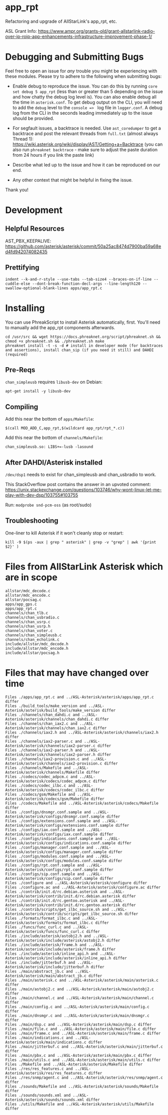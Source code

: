 # app_rpt
Refactoring and upgrade of AllStarLink's app_rpt, etc.

ASL Grant Info: https://www.ampr.org/grants-old/grant-allstarlink-radio-over-ip-roip-app-enhancements-infrastructure-improvement-phase-1/

# Debugging and Submitting Bugs

Feel free to open an issue for *any* trouble you might be experiencing with these modules. Please try to adhere to the following when submitting bugs:

- Enable debug to reproduce the issue. You can do this by running `core set debug 5 app_rpt` (less than or greater than 5 depending on the issue and how chatty the debug log level is). You can also enable debug all the time in `asterisk.conf`. To get debug output on the CLI, you will need to add the `debug` level to the `console => ` log file in `logger.conf`. A debug log from the CLI in the seconds leading immediately up to the issue should be provided.

- For segfault issues, a backtrace is needed. Use `ast_coredumper` to get a backtrace and post the relevant threads from `full.txt` (almost always Thread 1): https://wiki.asterisk.org/wiki/display/AST/Getting+a+Backtrace (you can also run `phreaknet backtrace` - make sure to adjust the paste duration from 24 hours if you link the paste link)

- Describe what led up to the issue and how it can be reproduced on our end.

- Any other context that might be helpful in fixing the issue.

Thank you!

# Development

## Helpful Resources

AST_PBX_KEEPALIVE: https://github.com/asterisk/asterisk/commit/50a25ac8474d7900ba59a68ed4fd942074082435

## Prettifying

`indent --k-and-r-style --use-tabs --tab-size4 --braces-on-if-line --cuddle-else --dont-break-function-decl-args --line-length120 --swallow-optional-blank-lines apps/app_rpt.c`

# Installing

You can use PhreakScript to install Asterisk automatically, first. You'll need to manually add the app_rpt components afterwards.

```
cd /usr/src && wget https://docs.phreaknet.org/script/phreaknet.sh && chmod +x phreaknet.sh && ./phreaknet.sh make
phreaknet install -t -s -d # install in developer mode (for backtraces and assertions), install chan_sip (if you need it still) and DAHDI (required)
```

## Pre-Reqs

`chan_simpleusb` requires `libusb-dev` on Debian:

`apt-get install -y libusb-dev`

## Compiling

Add this near the bottom of `apps/Makefile`:

`$(call MOD_ADD_C,app_rpt,$(wildcard app_rpt/rpt_*.c))`

Add this near the bottom of `channels/Makefile`:

`chan_simpleusb.so: LIBS+=-lusb -lasound`

## After DAHDI/Asterisk installed

`/dev/dsp1` needs to exist for chan_simpleusb and chan_usbradio to work.

This StackOverflow post contains the answer in an upvoted comment: https://unix.stackexchange.com/questions/103746/why-wont-linux-let-me-play-with-dev-dsp/103755#103755

Run: `modprobe snd-pcm-oss` (as root/sudo)

## Troubleshooting

One-liner to kill Asterisk if it won't cleanly stop or restart:

`kill -9 $(ps -aux | grep " asterisk" | grep -v "grep" | awk '{print $2}' )`

# Files from AllStarLink Asterisk which are in scope

```
allstar/mdc_decode.c
allstar/mdc_encode.c
allstar/pocsag.c
apps/app_gps.c
apps/app_rpt.c
channels/chan_tlb.c
channels/chan_usbradio.c
channels/chan_usrp.c
channels/chan_usrp.h
channels/chan_voter.c
channels/chan_simpleusb.c
channels/chan_echolink.c
include/allstar/mdc_decode.h
include/allstar/mdc_encode.h
include/allstar/pocsag.h
```

# Files that may have changed over time

```
Files ./apps/app_rpt.c and ../ASL-Asterisk/asterisk/apps/app_rpt.c differ
Files ./build_tools/make_version and ../ASL-Asterisk/asterisk/build_tools/make_version differ
Files ./channels/chan_dahdi.c and ../ASL-Asterisk/asterisk/channels/chan_dahdi.c differ
Files ./channels/chan_iax2.c and ../ASL-Asterisk/asterisk/channels/chan_iax2.c differ
Files ./channels/iax2.h and ../ASL-Asterisk/asterisk/channels/iax2.h differ
Files ./channels/iax2-parser.c and ../ASL-Asterisk/asterisk/channels/iax2-parser.c differ
Files ./channels/iax2-parser.h and ../ASL-Asterisk/asterisk/channels/iax2-parser.h differ
Files ./channels/iax2-provision.c and ../ASL-Asterisk/asterisk/channels/iax2-provision.c differ
Files ./channels/Makefile and ../ASL-Asterisk/asterisk/channels/Makefile differ
Files ./codecs/codec_adpcm.c and ../ASL-Asterisk/asterisk/codecs/codec_adpcm.c differ
Files ./codecs/codec_ilbc.c and ../ASL-Asterisk/asterisk/codecs/codec_ilbc.c differ
Files ./codecs/gsm/Makefile and ../ASL-Asterisk/asterisk/codecs/gsm/Makefile differ
Files ./codecs/Makefile and ../ASL-Asterisk/asterisk/codecs/Makefile differ
Files ./configs/dnsmgr.conf.sample and ../ASL-Asterisk/asterisk/configs/dnsmgr.conf.sample differ
Files ./configs/extensions.conf.sample and ../ASL-Asterisk/asterisk/configs/extensions.conf.sample differ
Files ./configs/iax.conf.sample and ../ASL-Asterisk/asterisk/configs/iax.conf.sample differ
Files ./configs/indications.conf.sample and ../ASL-Asterisk/asterisk/configs/indications.conf.sample differ
Files ./configs/manager.conf.sample and ../ASL-Asterisk/asterisk/configs/manager.conf.sample differ
Files ./configs/modules.conf.sample and ../ASL-Asterisk/asterisk/configs/modules.conf.sample differ
Files ./configs/rpt.conf.sample and ../ASL-Asterisk/asterisk/configs/rpt.conf.sample differ
Files ./configs/sip.conf.sample and ../ASL-Asterisk/asterisk/configs/sip.conf.sample differ
Files ./configure and ../ASL-Asterisk/asterisk/configure differ
Files ./configure.ac and ../ASL-Asterisk/asterisk/configure.ac differ
Files ./contrib/init.d/rc.debian.asterisk and ../ASL-Asterisk/asterisk/contrib/init.d/rc.debian.asterisk differ
Files ./contrib/init.d/rc.gentoo.asterisk and ../ASL-Asterisk/asterisk/contrib/init.d/rc.gentoo.asterisk differ
Files ./contrib/scripts/get_ilbc_source.sh and ../ASL-Asterisk/asterisk/contrib/scripts/get_ilbc_source.sh differ
Files ./formats/format_ilbc.c and ../ASL-Asterisk/asterisk/formats/format_ilbc.c differ
Files ./funcs/func_curl.c and ../ASL-Asterisk/asterisk/funcs/func_curl.c differ
Files ./include/asterisk/astobj2.h and ../ASL-Asterisk/asterisk/include/asterisk/astobj2.h differ
Files ./include/asterisk/frame.h and ../ASL-Asterisk/asterisk/include/asterisk/frame.h differ
Files ./include/asterisk/inline_api.h and ../ASL-Asterisk/asterisk/include/asterisk/inline_api.h differ
Files ./include/jitterbuf.h and ../ASL-Asterisk/asterisk/include/jitterbuf.h differ
Files ./main/abstract_jb.c and ../ASL-Asterisk/asterisk/main/abstract_jb.c differ
Files ./main/asterisk.c and ../ASL-Asterisk/asterisk/main/asterisk.c differ
Files ./main/astobj2.c and ../ASL-Asterisk/asterisk/main/astobj2.c differ
Files ./main/channel.c and ../ASL-Asterisk/asterisk/main/channel.c differ
Files ./main/config.c and ../ASL-Asterisk/asterisk/main/config.c differ
Files ./main/dnsmgr.c and ../ASL-Asterisk/asterisk/main/dnsmgr.c differ
Files ./main/dsp.c and ../ASL-Asterisk/asterisk/main/dsp.c differ
Files ./main/file.c and ../ASL-Asterisk/asterisk/main/file.c differ
Files ./main/frame.c and ../ASL-Asterisk/asterisk/main/frame.c differ
Files ./main/indications.c and ../ASL-Asterisk/asterisk/main/indications.c differ
Files ./main/jitterbuf.c and ../ASL-Asterisk/asterisk/main/jitterbuf.c differ
Files ./main/pbx.c and ../ASL-Asterisk/asterisk/main/pbx.c differ
Files ./main/utils.c and ../ASL-Asterisk/asterisk/main/utils.c differ
Files ./Makefile and ../ASL-Asterisk/asterisk/Makefile differ
Files ./res/res_features.c and ../ASL-Asterisk/asterisk/res/res_features.c differ
Files ./res/snmp/agent.c and ../ASL-Asterisk/asterisk/res/snmp/agent.c differ
Files ./sounds/Makefile and ../ASL-Asterisk/asterisk/sounds/Makefile differ
Files ./sounds/sounds.xml and ../ASL-Asterisk/asterisk/sounds/sounds.xml differ
Files ./utils/Makefile and ../ASL-Asterisk/asterisk/utils/Makefile differ
```
